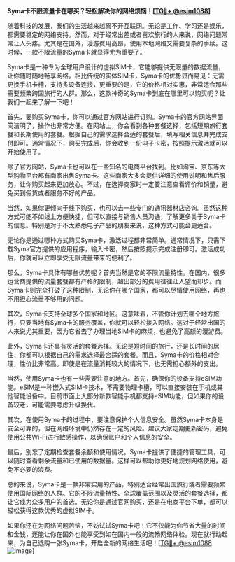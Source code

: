 **Syma卡不限流量卡在哪买？轻松解决你的网络烦恼！[[TG💪+ @esim1088](https://t.me/s/esim1088)]**

随着科技的发展，我们的生活越来越离不开互联网。无论是工作、学习还是娱乐，都需要稳定的网络支持。然而，对于经常出差或者喜欢旅行的人来说，网络问题常常让人头疼。尤其是在国外，漫游费用高昂，使用本地网络又需要复杂的手续。这时候，一款不限流量的Syma卡就显得尤为重要了。

Syma卡是一种专为全球用户设计的虚拟SIM卡，它能够提供无限量的数据流量，让你随时随地畅享网络。相比传统的实体SIM卡，Syma卡的优势显而易见：无需更换手机卡槽，支持多设备连接，更重要的是，它的价格相对实惠，非常适合那些需要频繁跨国旅行的人群。那么，这款神奇的Syma卡到底在哪里可以购买呢？让我们一起来了解一下吧！

首先，要购买Syma卡，你可以通过官方网站进行订购。Syma卡的官方网站界面简洁明了，操作也非常方便。在网站上，你会看到各种套餐选择，包括短期旅行套餐和长期使用的套餐。根据自己的需求选择合适的套餐后，填写相关信息并完成支付即可。通常情况下，购买完成后，你会收到一份电子卡密，按照提示激活就可以开始使用了。

除了官方网站，Syma卡也可以在一些知名的电商平台找到。比如淘宝、京东等大型购物平台都有商家出售Syma卡。这些商家大多会提供详细的使用说明和售后服务，让你购买起来更加放心。不过，在选择商家时一定要注意查看评价和销量，避免买到假货或者服务不好的产品。

当然，如果你更倾向于线下购买，也可以去一些专门的通讯器材店咨询。虽然这种方式可能不如线上方便快捷，但可以直接与销售人员沟通，了解更多关于Syma卡的信息。特别是对于不太熟悉电子产品的朋友来说，这种方式可能会更适合。

无论你是通过哪种方式购买Syma卡，激活过程都非常简单。通常情况下，只需下载Syma官方提供的应用程序，输入卡密，然后按照提示完成注册即可。激活成功后，你就可以立即享受无限流量带来的便利了。

那么，Syma卡具体有哪些优势呢？首先当然是它的不限流量特性。在国内，很多运营商提供的流量套餐都有严格的限制，超出部分的费用往往让人望而却步。而Syma卡则完全打破了这种限制，无论你在哪个国家，都可以尽情使用网络，再也不用担心流量不够用的问题。

其次，Syma卡支持全球多个国家和地区。这意味着，不管你计划去哪个地方旅行，只要当地有Syma卡的服务覆盖，你就可以轻松接入网络。这对于经常出国的人来说尤其重要，因为它省去了办理当地SIM卡的麻烦，也避免了高额的漫游费。

此外，Syma卡还具有灵活的套餐选择。无论是短时间的旅行，还是长时间的居住，你都可以根据自己的需求选择最合适的套餐。而且，Syma卡的价格相对合理，性价比非常高。即使是在流量消耗较大的情况下，也无需担心额外的支出。

当然，使用Syma卡也有一些需要注意的地方。首先，确保你的设备支持eSIM功能。eSIM是一种嵌入式SIM卡技术，不需要物理卡槽，可以直接安装在手机或其他智能设备中。目前市面上大部分新款智能手机都支持eSIM功能，但如果你的设备较老，可能需要考虑升级换代。

其次，在使用Syma卡的过程中，要注意保护个人信息安全。虽然Syma卡本身是安全可靠的，但在网络环境中仍然存在一定的风险。建议大家定期更新密码，避免使用公共Wi-Fi进行敏感操作，以确保账户和个人信息的安全。

最后，别忘了定期检查套餐余额和使用情况。Syma卡提供了便捷的管理工具，可以随时查看剩余流量和已使用的数据量。这样可以帮助你更好地规划网络使用，避免不必要的浪费。

总的来说，Syma卡是一款非常实用的产品，特别适合经常出国旅行或者需要频繁使用国际网络的人群。它的不限流量特性、全球覆盖范围以及灵活的套餐选择，都让它成为众多用户的首选。无论你是通过官网购买，还是在电商平台下单，都可以轻松获得这款优秀的虚拟SIM卡。

如果你还在为网络问题苦恼，不妨试试Syma卡吧！它不仅能为你节省大量的时间和金钱，还能让你在国外也能享受到如在国内一般的流畅网络体验。现在就行动起来，为自己选购一张Syma卡，开启全新的网络生活吧！[[TG💪+ @esim1088](https://t.me/s/esim1088) ![Image](https://i.postimg.cc/4NQfJmqS/Snipaste-2025-05-13-00-14-12.png)]